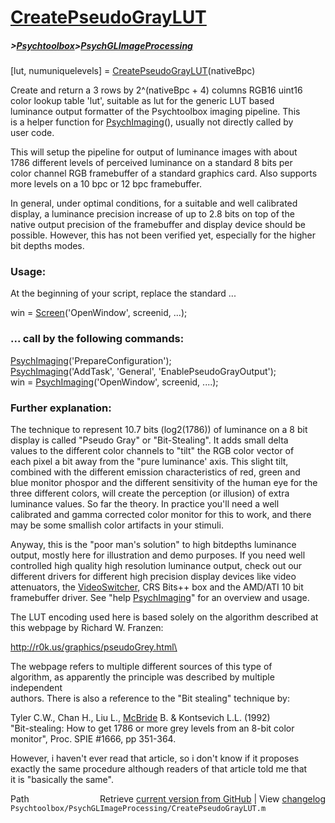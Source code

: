 # [CreatePseudoGrayLUT](CreatePseudoGrayLUT)
##### >[Psychtoolbox](Psychtoolbox)>[PsychGLImageProcessing](PsychGLImageProcessing)

[lut, numuniquelevels] = [CreatePseudoGrayLUT](CreatePseudoGrayLUT)(nativeBpc)  
  
Create and return a 3 rows by 2^(nativeBpc + 4) columns RGB16 uint16  
color lookup table 'lut', suitable as lut for the generic LUT based  
luminance output formatter of the Psychtoolbox imaging pipeline. This  
is a helper function for [PsychImaging](PsychImaging)(), usually not directly called by  
user code.  
  
This will setup the pipeline for output of luminance images with about  
1786 different levels of perceived luminance on a standard 8 bits per  
color channel RGB framebuffer of a standard graphics card. Also supports  
more levels on a 10 bpc or 12 bpc framebuffer.  
  
In general, under optimal conditions, for a suitable and well calibrated  
display, a luminance precision increase of up to 2.8 bits on top of the  
native output precision of the framebuffer and display device should be  
possible. However, this has not been verified yet, especially for the higher  
bit depths modes.  
  
### Usage:  
  
At the beginning of your script, replace the standard ...  
  
win = [Screen](Screen)('OpenWindow', screenid, ...);  
  
### ... call by the following commands:  
  
[PsychImaging](PsychImaging)('PrepareConfiguration');  
[PsychImaging](PsychImaging)('AddTask', 'General', 'EnablePseudoGrayOutput');  
win = [PsychImaging](PsychImaging)('OpenWindow', screenid, ....);  
  
  
### Further explanation:  
  
The technique to represent 10.7 bits (log2(1786)) of luminance on a 8 bit  
display is called "Pseudo Gray" or "Bit-Stealing". It adds small delta  
values to the different color channels to "tilt" the RGB color vector of  
each pixel a bit away from the "pure luminance' axis. This slight tilt,  
combined with the different emission characteristics of red, green and  
blue monitor phospor and the different sensitivity of the human eye for the  
three different colors, will create the perception (or illusion) of extra  
luminance values. So far the theory. In practice you'll need a well  
calibrated and gamma corrected color monitor for this to work, and there  
may be some smallish color artifacts in your stimuli.  
  
Anyway, this is the "poor man's solution" to high bitdepths luminance  
output, mostly here for illustration and demo purposes. If you need well  
controlled high quality high resolution luminance output, check out our  
different drivers for different high precision display devices like video  
attenuators, the [VideoSwitcher](VideoSwitcher), CRS Bits++ box and the AMD/ATI 10 bit  
framebuffer driver. See "help [PsychImaging](PsychImaging)" for an overview and usage.  
  
The LUT encoding used here is based solely on the algorithm described at  
this webpage by Richard W. Franzen:  
  
<http://r0k.us/graphics/pseudoGrey.html\>  
  
The webpage refers to multiple different sources of this type of  
algorithm, as apparently the principle was described by multiple independent  
authors. There is also a reference to the "Bit stealing" technique by:  
  
Tyler C.W., Chan H., Liu L., [McBride](McBride) B. & Kontsevich L.L. (1992)  
"Bit-stealing: How to get 1786 or more grey levels from an 8-bit color  
monitor", Proc. SPIE \#1666, pp 351-364.  
  
However, i haven't ever read that article, so i don't know if it proposes  
exactly the same procedure although readers of that article told me that  
it is "basically the same".  
  




<div class="code_header" style="text-align:right;">
  <span style="float:left;">Path&nbsp;&nbsp;</span> <span class="counter">Retrieve <a href=
  "https://raw.github.com/Psychtoolbox-3/Psychtoolbox-3/beta/Psychtoolbox/PsychGLImageProcessing/CreatePseudoGrayLUT.m">current version from GitHub</a> | View <a href=
  "https://github.com/Psychtoolbox-3/Psychtoolbox-3/commits/beta/Psychtoolbox/PsychGLImageProcessing/CreatePseudoGrayLUT.m">changelog</a></span>
</div>
<div class="code">
  <code>Psychtoolbox/PsychGLImageProcessing/CreatePseudoGrayLUT.m</code>
</div>

